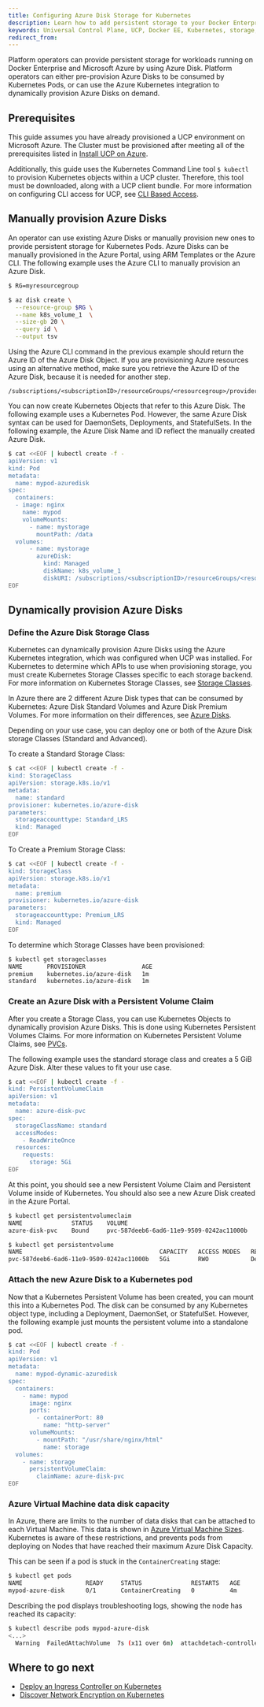 ```yaml
---
title: Configuring Azure Disk Storage for Kubernetes
description: Learn how to add persistent storage to your Docker Enterprise clusters running on Azure with Azure Disk.
keywords: Universal Control Plane, UCP, Docker EE, Kubernetes, storage, volume
redirect_from:
---
```


Platform operators can provide persistent storage for workloads running on
Docker Enterprise and Microsoft Azure by using Azure Disk. Platform
operators can either pre-provision Azure Disks to be consumed by Kubernetes
Pods, or can use the Azure Kubernetes integration to dynamically provision Azure
Disks on demand.


## Prerequisites

This guide assumes you have already provisioned a UCP environment on
Microsoft Azure. The Cluster must be provisioned after meeting all of the
prerequisites listed in [Install UCP on
Azure](/ee/ucp/admin/install/install-on-azure.md).

Additionally, this guide uses the Kubernetes Command Line tool `$
kubectl` to provision Kubernetes objects within a UCP cluster. Therefore, this
tool must be downloaded, along with a UCP client bundle. For more
information on configuring CLI access for UCP, see [CLI Based
Access](/ee/ucp/user-access/cli/).

## Manually provision Azure Disks

An operator can use existing Azure Disks or manually provision new ones to
provide persistent storage for Kubernetes Pods. Azure Disks can be manually
provisioned in the Azure Portal, using ARM Templates or the Azure CLI. The
following example uses the Azure CLI to manually provision an Azure
Disk.

```bash
$ RG=myresourcegroup

$ az disk create \
  --resource-group $RG \
  --name k8s_volume_1  \
  --size-gb 20 \
  --query id \
  --output tsv
```

Using the Azure CLI command in the previous example should return the Azure ID of the Azure Disk
Object. If you are provisioning Azure resources using an alternative method,
make sure you retrieve the Azure ID of the Azure Disk, because it is needed for another step.

```
/subscriptions/<subscriptionID>/resourceGroups/<resourcegroup>/providers/Microsoft.Compute/disks/<diskname>
```

You can now create Kubernetes Objects that refer to this Azure Disk. The following
example uses a Kubernetes Pod. However, the same Azure Disk syntax can be
used for DaemonSets, Deployments, and StatefulSets. In the following example, the
Azure Disk Name and ID reflect the manually created Azure Disk.

```bash
$ cat <<EOF | kubectl create -f -
apiVersion: v1
kind: Pod
metadata:
  name: mypod-azuredisk
spec:
  containers:
  - image: nginx
    name: mypod
    volumeMounts:
      - name: mystorage
        mountPath: /data
  volumes:
      - name: mystorage
        azureDisk:
          kind: Managed
          diskName: k8s_volume_1
          diskURI: /subscriptions/<subscriptionID>/resourceGroups/<resourcegroup>/providers/Microsoft.Compute/disks/<diskname>
EOF
```

## Dynamically provision Azure Disks

### Define the Azure Disk Storage Class

Kubernetes can dynamically provision Azure Disks using the Azure Kubernetes
integration, which was configured when UCP was installed. For Kubernetes
to determine which APIs to use when provisioning storage, you must
create Kubernetes Storage Classes specific to each storage backend. For more
information on Kubernetes Storage Classes, see [Storage
Classes](https://kubernetes.io/docs/concepts/storage/storage-classes/).

In Azure there are 2 different Azure Disk types that can be consumed by
Kubernetes: Azure Disk Standard Volumes and Azure Disk Premium Volumes. For more
information on their differences, see [Azure
Disks](https://docs.microsoft.com/en-us/azure/virtual-machines/windows/disks-types).

Depending on your use case, you can deploy one or both of the Azure Disk storage Classes (Standard and Advanced).

To create a Standard Storage Class:

```bash
$ cat <<EOF | kubectl create -f -
kind: StorageClass
apiVersion: storage.k8s.io/v1
metadata:
  name: standard
provisioner: kubernetes.io/azure-disk
parameters:
  storageaccounttype: Standard_LRS
  kind: Managed
EOF
```

To Create a Premium Storage Class:

```bash
$ cat <<EOF | kubectl create -f -
kind: StorageClass
apiVersion: storage.k8s.io/v1
metadata:
  name: premium
provisioner: kubernetes.io/azure-disk
parameters:
  storageaccounttype: Premium_LRS
  kind: Managed
EOF
```

To determine which Storage Classes have been provisioned:

```bash
$ kubectl get storageclasses
NAME       PROVISIONER                AGE
premium    kubernetes.io/azure-disk   1m
standard   kubernetes.io/azure-disk   1m
```

### Create an Azure Disk with a Persistent Volume Claim

After you create a Storage Class, you can use Kubernetes
Objects to dynamically provision Azure Disks. This is done using Kubernetes
Persistent Volumes Claims. For more information on Kubernetes Persistent Volume
Claims, see
[PVCs](https://kubernetes.io/docs/concepts/storage/persistent-volumes/#introduction).

The following example uses the standard storage class and creates a 5 GiB Azure Disk. Alter these values to fit your use case.

```bash
$ cat <<EOF | kubectl create -f -
kind: PersistentVolumeClaim
apiVersion: v1
metadata:
  name: azure-disk-pvc
spec:
  storageClassName: standard
  accessModes:
    - ReadWriteOnce
  resources:
    requests:
      storage: 5Gi
EOF
```

At this point, you should see a new Persistent Volume Claim and Persistent Volume
inside of Kubernetes. You should also see a new Azure Disk created in the Azure
Portal.

```bash
$ kubectl get persistentvolumeclaim
NAME              STATUS    VOLUME                                     CAPACITY   ACCESS MODES   STORAGECLASS   AGE
azure-disk-pvc    Bound     pvc-587deeb6-6ad6-11e9-9509-0242ac11000b   5Gi        RWO            standard       1m

$ kubectl get persistentvolume
NAME                                       CAPACITY   ACCESS MODES   RECLAIM POLICY   STATUS    CLAIM                     STORAGECLASS   REASON    AGE
pvc-587deeb6-6ad6-11e9-9509-0242ac11000b   5Gi        RWO            Delete           Bound     default/azure-disk-pvc    standard                 3m
```

### Attach the new Azure Disk to a Kubernetes pod

Now that a Kubernetes Persistent Volume has been created, you can mount this into
a Kubernetes Pod. The disk can be consumed by any Kubernetes object type, including
a Deployment, DaemonSet, or StatefulSet. However, the following example just mounts
the persistent volume into a standalone pod.

```bash
$ cat <<EOF | kubectl create -f -
kind: Pod
apiVersion: v1
metadata:
  name: mypod-dynamic-azuredisk
spec:
  containers:
    - name: mypod
      image: nginx
      ports:
        - containerPort: 80
          name: "http-server"
      volumeMounts:
        - mountPath: "/usr/share/nginx/html"
          name: storage
  volumes:
    - name: storage
      persistentVolumeClaim:
        claimName: azure-disk-pvc
EOF
```

### Azure Virtual Machine data disk capacity

In Azure, there are limits to the number of data disks that can be attached to
each Virtual Machine. This data is shown in  [Azure Virtual Machine
Sizes](https://docs.microsoft.com/en-us/azure/virtual-machines/linux/sizes-general).
Kubernetes is aware of these restrictions, and prevents pods from
deploying on Nodes that have reached their maximum Azure Disk Capacity.

This can be seen if a pod is stuck in the `ContainerCreating` stage:

```bash
$ kubectl get pods
NAME                  READY     STATUS              RESTARTS   AGE
mypod-azure-disk      0/1       ContainerCreating   0          4m
```

Describing the pod displays troubleshooting logs, showing the node has
reached its capacity:

```bash
$ kubectl describe pods mypod-azure-disk
<...>
  Warning  FailedAttachVolume  7s (x11 over 6m)  attachdetach-controller  AttachVolume.Attach failed for volume "pvc-6b09dae3-6ad6-11e9-9509-0242ac11000b" : Attach volume "kubernetes-dynamic-pvc-6b09dae3-6ad6-11e9-9509-0242ac11000b" to instance "/subscriptions/<sub-id>/resourceGroups/<rg>/providers/Microsoft.Compute/virtualMachines/worker-03" failed with compute.VirtualMachinesClient#CreateOrUpdate: Failure sending request: StatusCode=409 -- Original Error: failed request: autorest/azure: Service returned an error. Status=<nil> Code="OperationNotAllowed" Message="The maximum number of data disks allowed to be attached to a VM of this size is 4." Target="dataDisks"
```

## Where to go next

- [Deploy an Ingress Controller on
  Kubernetes](/ee/ucp/kubernetes/layer-7-routing/)
- [Discover Network Encryption on
  Kubernetes](/ee/ucp/kubernetes/kubernetes-network-encryption/)
